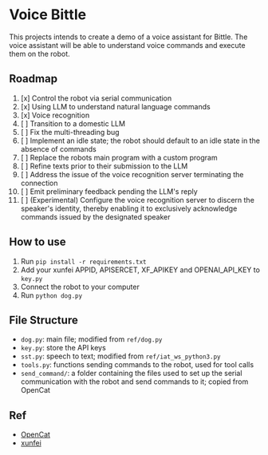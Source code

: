 # Voice Bittle

This projects intends to create a demo of a voice assistant for Bittle. The voice assistant will be able to understand voice commands and execute them on the robot.

## Roadmap

1. [x] Control the robot via serial communication
2. [x] Using LLM to understand natural language commands
3. [x] Voice recognition
4. [ ] Transition to a domestic LLM
5. [ ] Fix the multi-threading bug
6. [ ] Implement an idle state; the robot should default to an idle state in the absence of commands
7. [ ] Replace the robots main program with a custom program
8. [ ] Refine texts prior to their submission to the LLM
9. [ ] Address the issue of the voice recognition server terminating the connection
10. [ ] Emit preliminary feedback pending the LLM's reply
11. [ ] (Experimental) Configure the voice recognition server to discern the speaker's identity, thereby enabling it to exclusively acknowledge commands issued by the designated speaker

## How to use

1. Run `pip install -r requirements.txt`
2. Add your xunfei APPID, APISERCET, XF_APIKEY and OPENAI_API_KEY to `key.py`
3. Connect the robot to your computer
4. Run `python dog.py`

## File Structure

- `dog.py`: main file; modified from `ref/dog.py`
- `key.py`: store the API keys
- `sst.py`: speech to text; modified from `ref/iat_ws_python3.py`
- `tools.py`: functions sending commands to the robot, used for tool calls
- `send_command/`: a folder containing the files used to set up the serial communication with the robot and send commands to it; copied from OpenCat

## Ref

- [OpenCat](https://github.com/PetoiCamp/OpenCat/tree/main/serialMaster)
- [xunfei](https://www.xfyun.cn/doc/asr/voicedictation/API.html#%E6%8E%A5%E5%8F%A3%E8%AF%B4%E6%98%8E)
